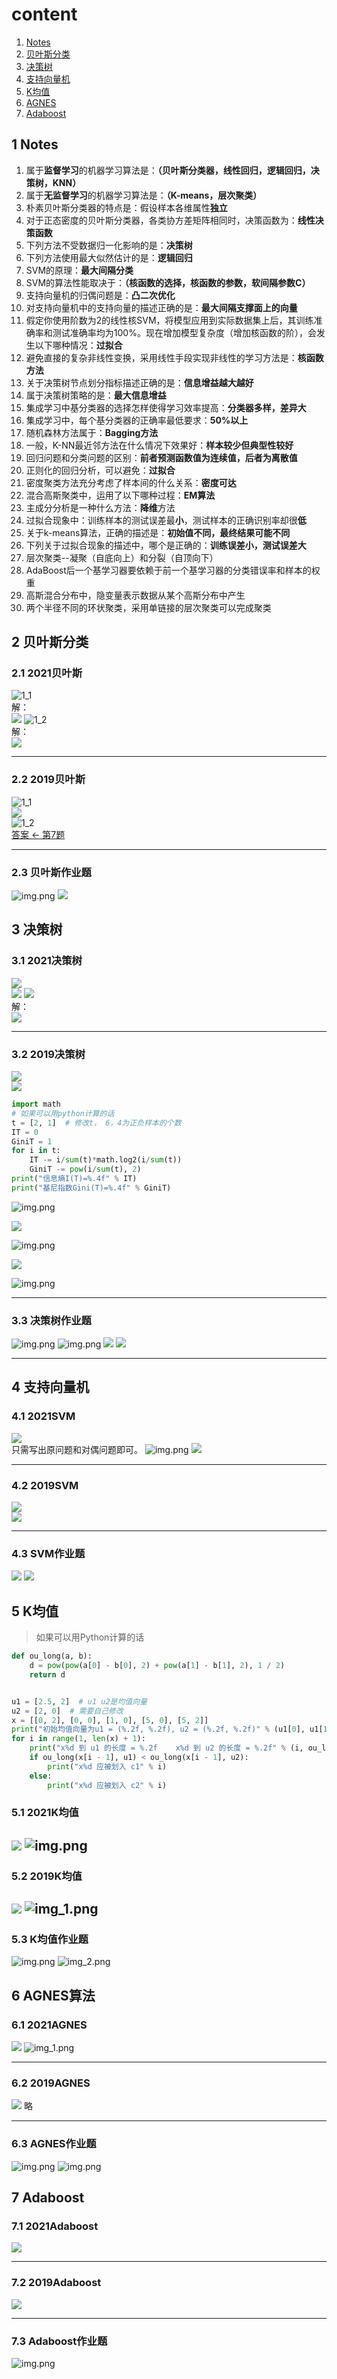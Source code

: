 # content

1. [Notes](#1-Notes)
2. [贝叶斯分类](#2-贝叶斯分类)
3. [决策树](#3-决策树)
4. [支持向量机](#4-支持向量机)
5. [K均值](#5-k均值)
6. [AGNES](#6-agnes)
7. [Adaboost](#7-adaboost)

## 1 Notes

1. 属于**监督学习**的机器学习算法是：**（贝叶斯分类器，线性回归，逻辑回归，决策树，KNN）**
2. 属于**无监督学习**的机器学习算法是：**（K-means，层次聚类）**
3. 朴素贝叶斯分类器的特点是：假设样本各维属性**独立**
4. 对于正态密度的贝叶斯分类器，各类协方差矩阵相同时，决策函数为：**线性决策函数**
5. 下列方法不受数据归一化影响的是：**决策树**
6. 下列方法使用最大似然估计的是：**逻辑回归**
7. SVM的原理：**最大间隔分类**
8. SVM的算法性能取决于：**（核函数的选择，核函数的参数，软间隔参数C）**
9. 支持向量机的归偶问题是：**凸二次优化**
10. 对支持向量机中的支持向量的描述正确的是：**最大间隔支撑面上的向量**
11. 假定你使用阶数为2的线性核SVM，将模型应用到实际数据集上后，其训练准确率和测试准确率均为100%。现在增加模型复杂度（增加核函数的阶），会发生以下哪种情况：**过拟合**
12. 避免直接的复杂非线性变换，采用线性手段实现非线性的学习方法是：**核函数方法**
13. 关于决策树节点划分指标描述正确的是：**信息增益越大越好**
14. 属于决策树策略的是：**最大信息增益**
15. 集成学习中基分类器的选择怎样使得学习效率提高：**分类器多样，差异大**
16. 集成学习中，每个基分类器的正确率最低要求：**50%以上**
17. 随机森林方法属于：**Bagging方法**
18. 一般，K-NN最近邻方法在什么情况下效果好：**样本较少但典型性较好**
19. 回归问题和分类问题的区别：**前者预测函数值为连续值，后者为离散值**
20. 正则化的回归分析，可以避免：**过拟合**
21. 密度聚类方法充分考虑了样本间的什么关系：**密度可达**
22. 混合高斯聚类中，运用了以下哪种过程：**EM算法**
23. 主成分分析是一种什么方法：**降维**方法
24. 过拟合现象中：训练样本的测试误差最**小**，测试样本的正确识别率却很**低**
25. 关于k-means算法，正确的描述是：**初始值不同，最终结果可能不同**
26. 下列关于过拟合现象的描述中，哪个是正确的：**训练误差小，测试误差大**
27. 层次聚类--凝聚（自底向上）和分裂（自顶向下）
28. AdaBoost后一个基学习器要依赖于前一个基学习器的分类错误率和样本的权重
29. 高斯混合分布中，隐变量表示数据从某个高斯分布中产生
30. 两个半径不同的环状聚类，采用单链接的层次聚类可以完成聚类

## 2 贝叶斯分类

### 2.1 2021贝叶斯

![1_1](img/2021/t1_1.png)  
解：  
![](img/ans2021/a1_1.jpg)
![1_2](img/2021/t1_2.png)  
解：  
![](img/ans2021/a1_2.jpg)

---

### 2.2 2019贝叶斯

![1_1](img/2021/w1_1.png)  
![](img/ans2021/t19_1.jpg)  
![1_2](img/2021/w1_2.png)  
[答案 <- 第7题](https://www.jianshu.com/p/8ddc0876dc3b)

---

### 2.3 贝叶斯作业题

![img.png](img/2021/z1img.png)
![](img/ans2021/z1.jpg)

## 3 决策树

### 3.1 2021决策树

![](img/2021/t111.png)  
![](img/2021/t2_1.png)
![](img/2021/t2_2.png)  
解：  
![](img/ans2021/a2.jpg)

---

### 3.2 2019决策树

![](img/2021/w222.png)  
![](img/2021/w2_1.png)  

```python
import math
# 如果可以用python计算的话
t = [2, 1]  # 修改t， 6，4为正负样本的个数
IT = 0
GiniT = 1
for i in t:
    IT -= i/sum(t)*math.log2(i/sum(t))
    GiniT -= pow(i/sum(t), 2)
print("信息熵I(T)=%.4f" % IT)
print("基尼指数Gini(T)=%.4f" % GiniT)
```

![img.png](img/tree1.png)

![](img/2021/w2_2.png)  

![img.png](img/tree2.png)

![](img/2021/w2_3.png)

![img.png](img/tree3.png)

---

### 3.3 决策树作业题

![img.png](img/2021/z2_1img.png)
![img.png](img/2021/z2_2img.png)
![](img/ans2021/z2_1.jpg)
![](img/ans2021/z2_2.jpg)

---

## 4 支持向量机

### 4.1 2021SVM

![](img/2021/t3.png)  
只需写出原问题和对偶问题即可。
![img.png](img/ans2021/SVMimg.png)
![](img/ans2021/a3.jpg)

---

### 4.2 2019SVM

![](img/2021/w3.png)  
![](img/ans2021/t19_3.jpg)

---

### 4.3 SVM作业题
![](img/ans2021/z3_2.jpg)
![](img/ans2021/z3_1.jpg)

## 5 K均值

> 如果可以用Python计算的话

```python
def ou_long(a, b):
    d = pow(pow(a[0] - b[0], 2) + pow(a[1] - b[1], 2), 1 / 2)
    return d


u1 = [2.5, 2]  # u1 u2是均值向量
u2 = [2, 0]  # 需要自己修改
x = [[0, 2], [0, 0], [1, 0], [5, 0], [5, 2]]
print("初始均值向量为u1 = (%.2f, %.2f), u2 = (%.2f, %.2f)" % (u1[0], u1[1], u2[0], u2[1]))
for i in range(1, len(x) + 1):
    print("x%d 到 u1 的长度 = %.2f    x%d 到 u2 的长度 = %.2f" % (i, ou_long(x[i - 1], u1), i, ou_long(x[i - 1], u2)))
    if ou_long(x[i - 1], u1) < ou_long(x[i - 1], u2):
        print("x%d 应被划入 c1" % i)
    else:
        print("x%d 应被划入 c2" % i)
```


### 5.1 2021K均值

![](img/2021/t4.png)
![img.png](img/km2021img.png)
---

### 5.2 2019K均值

![](img/2021/w6.png)
![img_1.png](img/km2019.png)
---

### 5.3 K均值作业题

![img.png](img/2021/Kmimg.png)
![img_2.png](img/kmhomework.png)

## 6 AGNES算法

### 6.1 2021AGNES

![](img/2021/t6.png)
![img_1.png](img_1.png)

---

### 6.2 2019AGNES

![](img/2021/w5.png)
略

---

### 6.3 AGNES作业题

![img.png](img/2021/AGNESimg.png)
![img.png](img.png)


## 7 Adaboost

### 7.1 2021Adaboost

![](img/2021/t5.png)

---

### 7.2 2019Adaboost

![](img/2021/w7.png)

---

### 7.3 Adaboost作业题

![img.png](img/2021/ADAboostimg.png)
